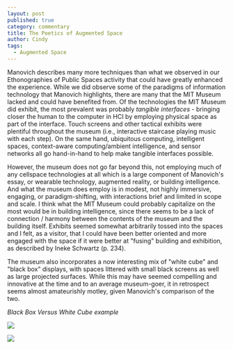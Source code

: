 ```yaml
---
layout: post
published: true
category: commentary
title: The Poetics of Augmented Space
author: Cindy
tags:
  - Augmented Space
---
```


Manovich describes many more techniques than what we observed in our Ethonographies of Public Spaces activity that could have greatly enhanced the experience. While we did observe some of the paradigms of information technology that Manovich highlights, there are many that the MIT Museum lacked and could have benefited from. Of the technologies the MIT Museum did exhibit, the most prevalent was probably _tangible interfaces_ - bringing closer the human to the computer in HCI by employing physical space as part of the interface. Touch screens and other tactical exhibits were plentiful throughout the museum (i.e., interactive staircase playing music with each step). On the same hand, ubiquitous computing, intelligent spaces, context-aware computing/ambient intelligence, and sensor networks all go hand-in-hand to help make tangible interfaces possible. 

However, the museum does not go far beyond this, not employing much of any cellspace technologies at all which is a large component of Manovich's essay, or wearable technology, augmented reality, or building intelligence. And what the museum does employ is in modest, not highly immersive, engaging, or paradigm-shifting, with interactions brief and limited in scope and scale. I think what the MIT Museum could probably capitalize on the most would be in building intelligence, since there seems to be a lack of connection / harmony between the contents of the museum and the building itself. Exhibits seemed somewhat arbitrarily tossed into the spaces and I felt, as a visitor, that I could have been better oriented and more engaged with the space if it were better at "fusing" building and exhibition, as described by Ineke Schwartz (p. 234). 

The museum also incorporates a now interesting mix of "white cube" and "black box" displays, with spaces littered with small black screens as well as large projected surfaces. While this may have seemed compelling and innovative at the time and to an average museum-goer, it in retrospect seems almost amateurishly motley, given Manovich's comparison of the two. 

_Black Box Versus White Cube example_

![]({{site.baseurl}}/assets/IMG_9266.jpg)

![]({{site.baseurl}}/assets/IMG_9274.jpg)
